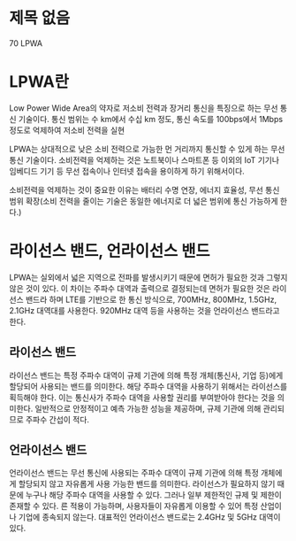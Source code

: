 # 제목 없음

70 LPWA

# LPWA란

Low Power Wide Area의 약자로 저소비 전력과 장거리 통신을 특징으로 하는 무선 통신 기술이다.
통신 범위는 수 km에서 수십 km 정도, 통신 속도를 100bps에서 1Mbps 정도로 억제하여 저소비 전력을 실현

LPWA는 상대적으로 낮은 소비 전력으로 가능한 먼 거리까지 통신할 수 있게 하는 무선 통신 기술이다. 소비전력을 억제하는 것은 노트북이나 스마트폰 등 이외의 IoT 기기나 임베디드 기기 등 무선 접속이나 인터넷 접속을 용이하게 하기 위해서이다.

소비전력을 억제하는 것이 중요한 이유는 배터리 수명 연장, 에너지 효율성, 무선 통신 범위 확장(소비 전력을 줄이는 기술은 동일한 에너지로 더 넓은 범위에 통신 가능하게 한다.)

# 라이선스 밴드, 언라이선스 밴드

LPWA는 실외에서 넓은 지역으로 전파를 발생시키기 때문에 면허가 필요한 것과 그렇지 않은 것이 있다. 이 차이는 주파수 대역과 출력으로 결정되는데 면허가 필요한 것은 라이선스 밴드라 하며 LTE를 기반으로 한 통신 방식으로, 700MHz, 800MHz, 1.5GHz, 2.1GHz 대역대를 사용한다.
920MHz 대역 등을 사용하는 것을 언라이선스 밴드라고 한다.

## 라이선스 밴드

라이선스 밴드는 특정 주파수 대역이 규제 기관에 의해 특정 개체(통신사, 기업 등)에게 할당되어 사용되는 밴드를 의미한다. 해당 주파수 대역을 사용하기 위해서는 라이선스를 획득해야 한다. 이는 통신사가 주파수 대역을 사용할 권리를 부여받아야 한다는 것을 의미한다. 일반적으로 안정적이고 예측 가능한 성능을 제공하며, 규제 기관에 의해 관리되므로 주파수 간섭이 적다.

## 언라이선스 밴드

언라이선스 밴드는 무선 통신에 사용되는 주파수 대역이 규제 기관에 의해 특정 개체에게 할당되지 않고 자유롭게 사용 가능한 밴드를 의미한다.
라이선스가 필요하지 않기 때문에 누구나 해당 주파수 대역을 사용할 수 있다. 그러나 일부 제한적인 규제 및 제한이 존재할 수 있다.
른 적용이 가능하며, 사용자들이 자유롭게 이용할 수 있어 특정 산업이나 기업에 종속되지 않는다. 대표적인 언라이선스 밴드로는 2.4GHz 및 5GHz 대역이 있다.